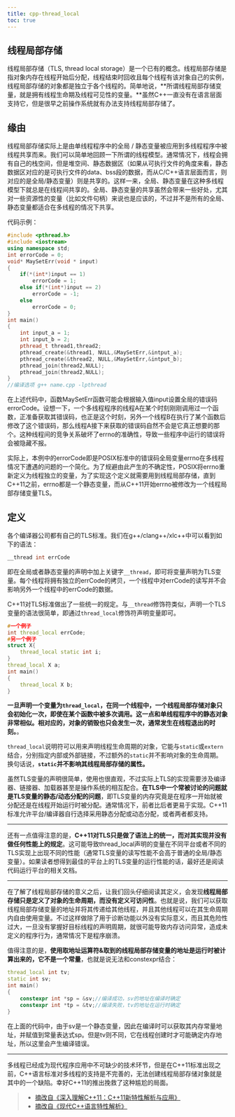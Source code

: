 ```yaml
---
title: cpp-thread_local
toc: true
---
```


## 线程局部存储

线程局部存储（TLS, thread local storage）是一个已有的概念。线程局部存储是指对象内存在线程开始后分配，线程结束时回收且每个线程有该对象自己的实例，线程局部存储的对象都是独立于各个线程的。简单地说，**所谓线程局部存储变量，就是拥有线程生命期及线程可见性的变量。**虽然C++一直没有在语言层面支持它，但是很早之前操作系统就有办法支持线程局部存储了。



## 缘由

线程局部存储实际上是由单线程程序中的全局 / 静态变量被应用到多线程程序中被线程共享而来。我们可以简单地回顾一下所谓的线程模型。通常情况下，线程会拥有自己的栈空间，但是堆空间、静态数据区（如果从可执行文件的角度来看，静态数据区对应的是可执行文件的data、bss段的数据，而从C/C++语言层面而言，则对应的是全局/静态变量）则是共享的。这样一来，全局、静态变量在这种多线程模型下就总是在线程间共享的。全局、静态变量的共享虽然会带来一些好处，尤其对一些资源性的变量（比如文件句柄）来说也是应该的，不过并不是所有的全局、静态变量都适合在多线程的情况下共享。

代码示例：

```c++
#include <pthread.h>
#include <iostream>
using namespace std;
int errorCode = 0;
void* MaySetErr(void * input)
{
    if(*(int*)input == 1)
        errorCode = 1;
    else if(*(int*)input == 2)
        errorCode = -1;
    else 
        errorCode = 0;
}
int main()
{
    int input_a = 1;
    int input_b = 2;
    pthread_t thread1,thread2;
    pthread_create(&thread1, NULL,&MaySetErr,&intput_a);
    pthread_create(&thread2, NULL,&MaySetErr,&intput_b);
    pthread_join(thread2,NULL);
    pthread_join(thread2,NULL);
}
//编译选项 g++ name.cpp -lpthread
```

在上述代码中，函数MaySetErr函数可能会根据输入值input设置全局的错误码errorCode。设想一下，一个多线程程序的线程A在某个时刻刚刚调用过一个函数，正准备获取其错误码，也正是这个时刻，另外一个线程B在执行了某个函数后修改了这个错误码，那么线程A接下来获取的错误码自然不会是它真正想要的那个。这种线程间的竞争关系破坏了errno的准确性，导致一些程序中运行的错误将会被隐藏不报。

实际上，本例中的errorCode即是POSIX标准中的错误码全局变量errno在多线程情况下遭遇的问题的一个简化。为了规避由此产生的不确定性，POSIX将errno重新定义为线程独立的变量，为了实现这个定义就需要用到线程局部存储，直到C++11之前，errno都是一个静态变量，而从C++11开始errno被修改为一个线程局部存储变量TLS。

## 定义

各个编译器公司都有自己的TLS标准。我们在g++/clang++/xlc++中可以看到如下的语法：

```c++
__thread int errCode
```

即在全局或者静态变量的声明中加上关键字`__thread`，即可将变量声明为TLS变量。每个线程将拥有独立的errCode的拷贝，一个线程中对errCode的读写并不会影响另外一个线程中的errCode的数据。

C++11对TLS标准做出了一些统一的规定。与`__thread`修饰符类似，声明一个TLS变量的语法很简单，即通过`thread_local`修饰符声明变量即可。

```c++
#一个例子
int thread_local errCode;
#另一个例子
struct X{
    thread_local static int i;
}
thread_local X a;
int main()
{
    thread_local X b;
}
```

**一旦声明一个变量为`thread_local`，在同一个线程中，一个线程局部存储对象只会初始化一次，即使在某个函数中被多次调用。这一点和单线程程序中的静态对象非常相似。相对应的，对象的销毁也只会发生一次，通常发生在线程退出的时刻。**。

`thread_local`说明符可以用来声明线程生命周期的对象，它能与`static`或`extern`结合，分别指定内部或外部链接，不过额外的`static`并不影响对象的生命周期。换句话说，**`static`并不影响其线程局部存储的属性。**



虽然TLS变量的声明很简单，使用也很直观，不过实际上TLS的实现需要涉及编译器、链接器、加载器甚至是操作系统的相互配合。**在TLS中一个常被讨论的问题就是TLS变量的静态/动态分配的问题**，即TLS变量的内存究竟是在程序一开始就被分配还是在线程开始运行时被分配。通常情况下，前者比后者更易于实现。C++11标准允许平台/编译器自行选择采用静态分配或动态分配，或者两者都支持。

---

还有一点值得注意的是，**C++11对TLS只是做了语法上的统一，而对其实现并没有做任何性能上的规定**。这可能导致thread_local声明的变量在不同平台或者不同的TLS实现上出现不同的性能（通常TLS变量的读写性能不会高于普通的全局/静态变量）。如果读者想得到最佳的平台上的TLS变量的运行性能的话，最好还是阅读代码运行平台的相关文档。

---

在了解了线程局部存储的意义之后，让我们回头仔细阅读其定义，会发现**线程局部存储只是定义了对象的生命周期，而没有定义可访问性**。也就是说，我们可以获取线程局部存储变量的地址并将其传递给其他线程，并且其他线程可以在其生命周期内自由使用变量。不过这样做除了用于诊断功能以外没有实际意义，而且其危险性过大，一旦没有掌握好目标线程的声明周期，就很可能导致内存访问异常，造成未定义的程序行为，通常情况下是程序崩溃。

值得注意的是，**使用取地址运算符&取到的线程局部存储变量的地址是运行时被计算出来的，它不是一个常量**，也就是说无法和constexpr结合：

```c++
thread_local int tv;
static int sv;
int main()
{
    constexpr int *sp = &sv;//编译成功，sv的地址在编译时确定
    constexpr int *tp = &tv;//编译失败，tv的地址在运行时确定
}
```

在上面的代码中，由于sv是一个静态变量，因此在编译时可以获取其内存常量地址，并赋值到常量表达式sp。但是tv则不同，它在线程创建时才可能确定内存地址，所以这里会产生编译错误。

---



多线程已经成为现代程序应用中不可缺少的技术环节，但是在C++11标准出现之前，C++语言标准对多线程的支持是不完善的，无法创建线程局部存储对象就是其中的一个缺陷。幸好C++11的推出挽救了这种尴尬的局面。



> - [摘改自《深入理解C++11：C++11新特性解析与应用》](https://weread.qq.com/web/bookDetail/596325a059346c59642f910)
> - [摘改自《现代C++语言特性解析》](https://weread.qq.com/web/bookDetail/22d32dd0726fa07122d86db)



